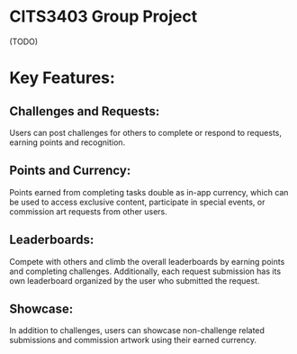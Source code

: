 # CITS3403 Group Project

(TODO)
# Key Features:
## Challenges and Requests:
Users can post challenges for others to complete or respond to requests, earning points and recognition.
## Points and Currency: 
Points earned from completing tasks double as in-app currency, which can be used to access exclusive content, participate in special events, or commission art requests from other users.
## Leaderboards:
Compete with others and climb the overall leaderboards by earning points and completing challenges. Additionally, each request submission has its own leaderboard organized by the user who submitted the request.
## Showcase: 
In addition to challenges, users can showcase non-challenge related submissions and commission artwork using their earned currency.
